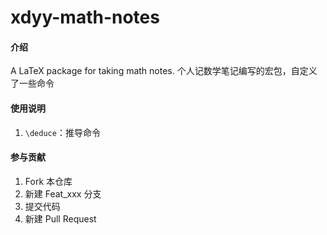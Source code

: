 # xdyy-math-notes

#### 介绍
A LaTeX package for taking math notes.
个人记数学笔记编写的宏包，自定义了一些命令

#### 使用说明

1. `\deduce`：推导命令

#### 参与贡献

1.  Fork 本仓库
2.  新建 Feat_xxx 分支
3.  提交代码
4.  新建 Pull Request